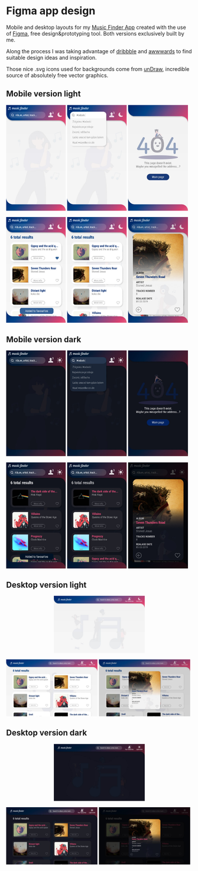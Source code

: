 # Figma app design

Mobile and desktop layouts for my [Music Finder App](https://github.com/bartekszajna/music_finder_app/) created with the use of [Figma](https://figma.com), free design&prototyping tool. Both versions exclusively built by me.

Along the process I was taking advantage of [dribbble](https://dribbble.com/) and [awwwards](https://www.awwwards.com/) to find suitable design ideas and inspiration.

Those nice .svg icons used for backgrounds come from
[unDraw](https://undraw.co/), incredible source of absolutely free
vector graphics.

## Mobile version light

<p>
  <img src="design/mobile_views/light_mode_empty.jpg" width="32%" />
  <img src="design/mobile_views/light_mode_empty_search_bar.jpg" width="32%" />
  <img src="design/mobile_views/light_mode_404_error.jpg" width="32%" />
</p>
<p>
  <img src="design/mobile_views/light_mode_like_popup.jpg" width="32%" />
  <img src="design/mobile_views/light_mode.jpg" width="32%" />
  <img src="design/mobile_views/light_mode_info_modal.jpg" width="32%" />
</p>

## Mobile version dark

<p>
  <img src="design/mobile_views/dark_mode_empty.jpg" width="32%" />
  <img src="design/mobile_views/dark_mode_empty_search_bar.jpg" width="32%" />
  <img src="design/mobile_views/dark_mode_404_error.jpg" width="32%" />
</p>
<p>
  <img src="design/mobile_views/dark_mode_like_popup.jpg" width="32%" />
  <img src="design/mobile_views/dark_mode.jpg" width="32%" />
  <img src="design/mobile_views/dark_mode_info_modal.jpg" width="32%" />
</p>

## Desktop version light

<p align="center">
  <img src="design/desktop_views/light_mode_empty.jpg" width="49%"/>
</p>
<p>
  <img src="design/desktop_views/light_mode.jpg" width="49%" />
  <img src="design/desktop_views/light_mode_info_modal.jpg" width="49%" />
</p>

## Desktop version dark

<p align="center">
  <img src="design/desktop_views/dark_mode_empty.jpg" width="49%"/>
</p>
<p>
  <img src="design/desktop_views/dark_mode.jpg" width="49%" />
  <img src="design/desktop_views/dark_mode_info_modal.jpg" width="49%" />
</p>
